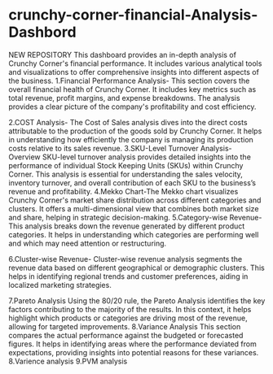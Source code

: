 # crunchy-corner-financial-Analysis-Dashbord
NEW REPOSITORY 
This dashboard provides an in-depth analysis of Crunchy Corner's financial performance. It includes various analytical tools and visualizations to offer comprehensive insights into different aspects of the business. 
1.Financial Performance Analysis- This section covers the overall financial health of Crunchy Corner. It includes key metrics such as total revenue, profit margins, and expense breakdowns. The analysis provides a clear picture of the company's profitability and cost efficiency.

2.COST Analysis- The Cost of Sales analysis dives into the direct costs attributable to the production of the goods sold by Crunchy Corner. It helps in understanding how efficiently the company is managing its production costs relative to its sales revenue.
3.SKU-Level Turnover Analysis- Overview SKU-level turnover analysis provides detailed insights into the performance of individual Stock Keeping Units (SKUs) within Crunchy Corner. This analysis is essential for understanding the sales velocity, inventory turnover, and overall contribution of each SKU to the business’s revenue and profitability.
4.Mekko Chart-The Mekko chart visualizes Crunchy Corner's market share distribution across different categories and clusters. It offers a multi-dimensional view that combines both market size and share, helping in strategic decision-making.
5.Category-wise Revenue- This analysis breaks down the revenue generated by different product categories. It helps in understanding which categories are performing well and which may need attention or restructuring.

6.Cluster-wise Revenue- Cluster-wise revenue analysis segments the revenue data based on different geographical or demographic clusters. This helps in identifying regional trends and customer preferences, aiding in localized marketing strategies.

7.Pareto Analysis Using the 80/20 rule, the Pareto Analysis identifies the key factors contributing to the majority of the results. In this context, it helps highlight which products or categories are driving most of the revenue, allowing for targeted improvements. 8.Variance Analysis This section compares the actual performance against the budgeted or forecasted figures. It helps in identifying areas where the performance deviated from expectations, providing insights into potential reasons for these variances.
8.Varience analysis
9.PVM analysis
